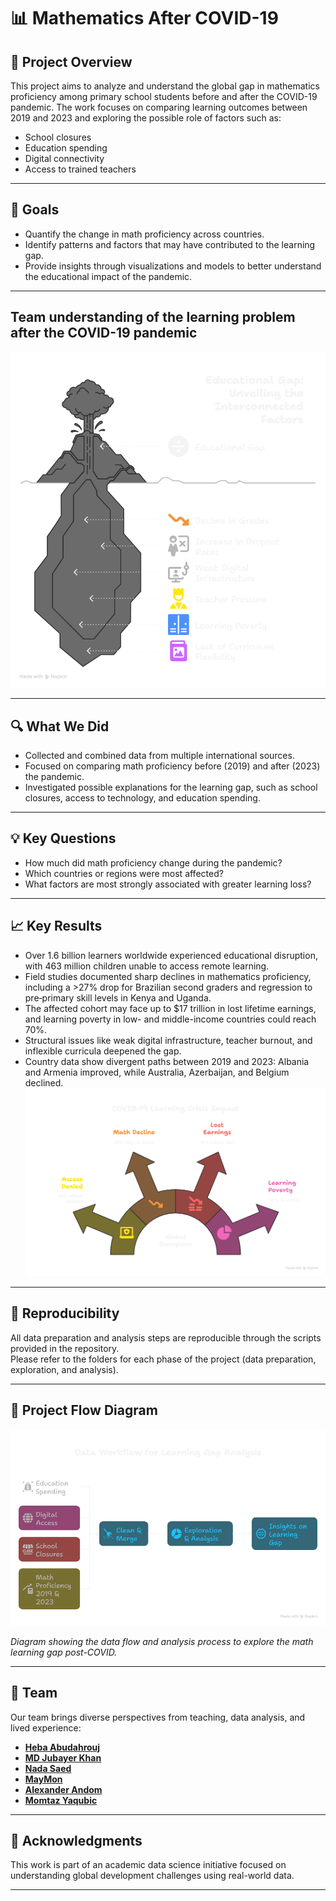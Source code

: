 # 📊 Mathematics After COVID-19

## 🧠 Project Overview

This project aims to analyze and understand the global gap in mathematics
 proficiency among primary school students before and after the COVID-19 pandemic.
  The work focuses on comparing learning outcomes between 2019 and 2023 and
   exploring the possible role of factors such as:

- School closures  
- Education spending  
- Digital connectivity  
- Access to trained teachers

---

## 🎯 Goals

- Quantify the change in math proficiency across countries.  
- Identify patterns and factors that may have contributed to the learning gap.  
- Provide insights through visualizations and models to better understand
   the educational impact of the pandemic.

---

## Team understanding of the learning problem after the COVID-19 pandemic

![Understanding](notes/visuals/understanding.png)

---

## 🔍 What We Did

- Collected and combined data from multiple international sources.  
- Focused on comparing math proficiency before (2019) and after (2023)
   the pandemic.  
- Investigated possible explanations for the learning gap,
   such as school closures, access to technology, and education spending.

---

## 💡 Key Questions

- How much did math proficiency change during the pandemic?  
- Which countries or regions were most affected?  
- What factors are most strongly associated with greater learning loss?

---

## 📈 Key Results

- Over 1.6 billion learners worldwide experienced educational disruption, with 463 million children unable to access remote learning.
- Field studies documented sharp declines in mathematics proficiency, including a >27% drop for Brazilian second graders and regression to pre‑primary skill levels in Kenya and Uganda.
- The affected cohort may face up to $17 trillion in lost lifetime earnings, and learning poverty in low- and middle-income countries could reach 70%.
- Structural issues like weak digital infrastructure, teacher burnout, and inflexible curricula deepened the gap.
- Country data show divergent paths between 2019 and 2023: Albania and Armenia improved, while Australia, Azerbaijan, and Belgium declined.
![results](notes/visuals/results.png)

---

## 🔄 Reproducibility

All data preparation and analysis steps are reproducible through the scripts
 provided in the repository.  
Please refer to the folders for each phase of the project
 (data preparation, exploration, and analysis).

---

## 📌 Project Flow Diagram

![Project Overview](notes/visuals/workflow.png)

*Diagram showing the data flow and analysis process to explore the
 math learning gap post-COVID.*

---

## 👥 Team

Our team brings diverse perspectives from teaching, data analysis, and lived experience:

- [__Heba Abudahrouj__](https://github.com/heba3)
- [__MD Jubayer Khan__](https://github.com/MD-Jubayer-Khan)
- [__Nada Saed__](https://github.com/Nada-saad635)
- [__MayMon__](https://github.com/MayMon-T3807)
- [__Alexander Andom__](https://github.com/aandom)
- [__Momtaz Yaqubic__](https://github.com/Momtaz-yaqubi)

---

## 🤝 Acknowledgments

This work is part of an academic data science initiative focused on
 understanding global development challenges using real-world data.

---
